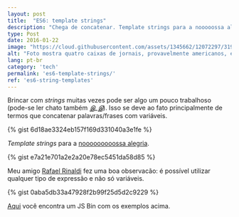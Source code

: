 ```yaml
---
layout: post
title:  "ES6: template strings"
description: "Chega de concatenar. Template strings para a nooooossa alegria"
type: Post
date: 2016-01-22
image: "https://cloud.githubusercontent.com/assets/1345662/12072297/319f5c76-b0bf-11e5-94c3-838746ffca56.jpg"
alt: "Foto mostra quatro caixas de jornais, provavelmente americanos, em bairro residencial"
lang: pt-br
category: 'tech'
permalink: 'es6-template-strings/'
ref: 'es6-string-templates'
---
```


Brincar com *strings* muitas vezes pode ser algo um pouco trabalhoso (pode-se ler chato também *இ_இ*). Isso se deve ao fato principalmente de termos que concatenar palavras/frases com variáveis.

{% gist 6d18ae3324eb157f169d331040a3e1fe %}

*Template strings* para a [nooooooooossa alegria](https://youtu.be/K02Cxo3fAC8?t=1m30s).

{% gist e7a21e701a2e2a20e78ec5451da58d85 %}

Meu amigo [Rafael Rinaldi](https://twitter.com/rafaelrinaldi) fez uma boa observacão: é possível utilizar qualquer tipo de expressão e não só variáveis.

{% gist 0aba5db33a47928f2b99f25d5d2c9229 %}

[Aqui](http://jsbin.com/qovino/edit?js,console) você encontra um JS Bin com os exemplos acima.
